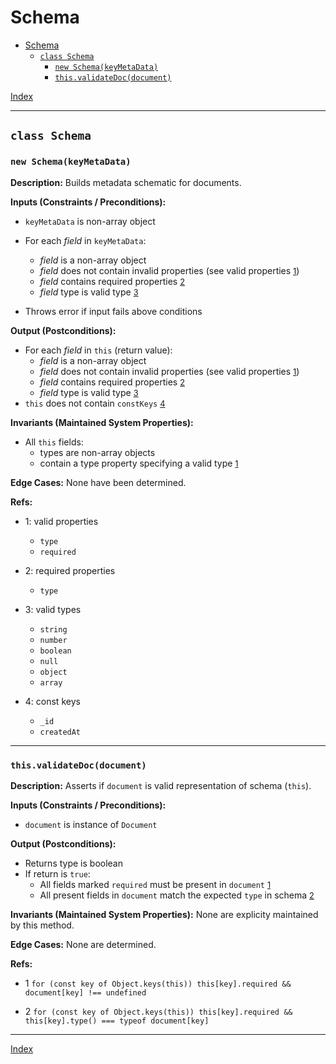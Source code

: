 # Schema

- [Schema](#schema)
  - [`class Schema`](#class-schema)
    - [`new Schema(keyMetaData)`](#new-schemakeymetadata)
    - [`this.validateDoc(document)`](#thisvalidatedocdocument)

[Index](../../index.md)

----

## `class Schema`

### `new Schema(keyMetaData)`

**Description:**
Builds metadata schematic for documents.

**Inputs (Constraints / Preconditions):**

- `keyMetaData` is non-array object
- For each *field* in `keyMetaData`:
    - *field* is a non-array object
    - *field* does not contain invalid properties (see valid properties <a href="#newSchema-1" style="font-size: 0.8rem">1</a>)
    - *field* contains required properties <a href="#newSchema-2" style="font-size: 0.8rem">2</a>
    - *field* type is valid type <a href="#newSchema-3" style="font-size: 0.8rem">3</a>

- Throws error if input fails above conditions

**Output (Postconditions):**

- For each *field* in `this` (return value):
    - *field* is a non-array object
    - *field* does not contain invalid properties (see valid properties <a href="#newSchema-1" style="font-size: 0.8rem">1</a>)
    - *field* contains required properties <a href="#newSchema-2" style="font-size: 0.8rem">2</a>
    - *field* type is valid type <a href="#newSchema-3" style="font-size: 0.8rem">3</a>
- `this` does not contain `constKeys` <a href="#newSchema-4" style="font-size: 0.8rem">4</a>

**Invariants (Maintained System Properties):**

- All `this` fields:
    - types are non-array objects
    - contain a type property specifying a valid type <a href="#newSchema-1" style="font-size: 0.8rem">1</a>

**Edge Cases:**
None have been determined.

**Refs:**

- <span name="newSchema-1" id="newSchema-1">1: valid properties</span>
    - `type`
    - `required`

- <span name="newSchema-2" id="newSchema-2">2: required properties</span>
    - `type`

- <span name="newSchema-3" id="newSchema-3">3: valid types</span>
    - `string`
    - `number`
    - `boolean`
    - `null`
    - `object`
    - `array`

- <span name="newSchema-4" id="newSchema-4">4: const keys</span>
    - `_id`
    - `createdAt`

----

### `this.validateDoc(document)`

**Description:**
Asserts if `document` is valid representation of schema (`this`).

**Inputs (Constraints / Preconditions):**

- `document` is instance of `Document`

**Output (Postconditions):**

- Returns type is boolean
- If return is `true`:
    - All fields marked `required` must be present in `document` <a href="#validateDoc-1" style="font-size: 0.8rem">1</a>
    - All present fields in `document` match the expected `type` in schema <a href="#validateDoc-2" style="font-size: 0.8rem">2</a>

**Invariants (Maintained System Properties):**
None are explicity maintained by this method.

**Edge Cases:**
None are determined.

**Refs:**

- <span name="validateDoc-1" id="validateDoc-1">1</span> `for (const key of Object.keys(this)) this[key].required && document[key] !== undefined`

- <span name="validateDoc-2" id="validateDoc-2">2</span> `for (const key of Object.keys(this)) this[key].required && this[key].type() === typeof document[key]`

----

[Index](../../index.md)